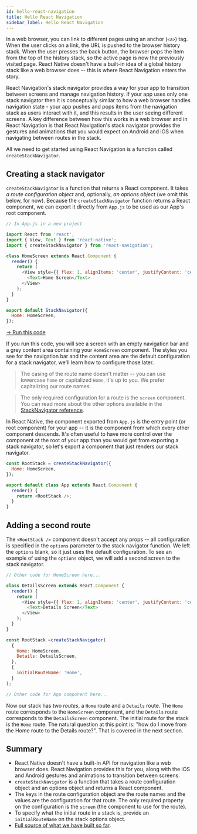 ```yaml
---
id: hello-react-navigation
title: Hello React Navigation
sidebar_label: Hello React Navigation
---
```


In a web browser, you can link to different pages using an anchor (`<a>`) tag. When the user clicks on a link, the URL is pushed to the browser history stack. When the user presses the back button, the browser pops the item from the top of the history stack, so the active page is now the previously visited page. React Native doesn't have a built-in idea of a global history stack like a web browser does -- this is where React Navigation enters the story.

React Navigation's stack navigator provides a way for your app to transition between screens and manage navigation history. If your app uses only one stack navigator then it is conceptually similar to how a web browser handles navigation state - your app pushes and pops items from the navigation stack as users interact with it, and this results in the user seeing different screens. A key difference between how this works in a web browser and in React Navigation is that React Navigation's stack navigator provides the gestures and animations that you would expect on Android and iOS when navigating between routes in the stack.

All we need to get started using React Navigation is a function called `createStackNavigator`.

## Creating a stack navigator

`createStackNavigator` is a function that returns a React component. It takes _a route configuration object_ and, optionally, _an options object_ (we omit this below, for now). Because the `createStackNavigator` function returns a React component, we can export it directly from `App.js` to be used as our App's root component.

```javascript
// In App.js in a new project

import React from 'react';
import { View, Text } from 'react-native';
import { createStackNavigator } from 'react-navigation';

class HomeScreen extends React.Component {
  render() {
    return (
      <View style={{ flex: 1, alignItems: 'center', justifyContent: 'center' }}>
        <Text>Home Screen</Text>
      </View>
    );
  }
}

export default StackNavigator({
  Home: HomeScreen,
});
```

<a href="https://snack.expo.io/@react-navigation/hello-world" target="blank" class="run-code-button">&rarr; Run this code</a>

If you run this code, you will see a screen with an empty navigation bar and a grey content area containing your `HomeScreen` component. The styles you see for the navigation bar and the content area are the default configuration for a stack navigator, we'll learn how to configure those later.

> The casing of the route name doesn't matter -- you can use lowercase `home` or capitalized `Home`, it's up to you. We prefer capitalizing our route names.

> The only required configuration for a route is the `screen` component. You can read more about the other options available in the [StackNavigator reference](stack-navigator.html).

In React Native, the component exported from `App.js` is the entry point (or root component) for your app -- it is the component from which every other component descends. It's often useful to have more control over the component at the root of your app than you would get from exporting a stack navigator, so let's export a component that just renders our stack navigator.

```js
const RootStack = createStackNavigator({
  Home: HomeScreen,
});

export default class App extends React.Component {
  render() {
    return <RootStack />;
  }
}
```

## Adding a second route

The `<RootStack />` component doesn't accept any props -- all configuration is specified in the `options` parameter to the stack navigator function. We left the `options` blank, so it just uses the default configuration. To see an example of using the `options` object, we will add a second screen to the stack navigator.

```js
// Other code for HomeScreen here...

class DetailsScreen extends React.Component {
  render() {
    return (
      <View style={{ flex: 1, alignItems: 'center', justifyContent: 'center' }}>
        <Text>Details Screen</Text>
      </View>
    );
  }
}

const RootStack =createStackNavigator(
  {
    Home: HomeScreen,
    Details: DetailsScreen,
  },
  {
    initialRouteName: 'Home',
  }
);

// Other code for App component here...
```

Now our stack has two _routes_, a `Home` route and a `Details` route. The `Home` route corresponds to the `HomeScreen` component, and the `Details` route corresponds to the `DetailsScreen` component. The initial route for the stack is the `Home` route. The natural question at this point is: "how do I move from the Home route to the Details route?". That is covered in the next section.

## Summary

* React Native doesn't have a built-in API for navigation like a web browser does. React Navigation provides this for you, along with the iOS and Android gestures and animations to transition between screens.
* `createStackNavigator` is a function that takes a route configuration object and an options object and returns a React component.
* The keys in the route configuration object are the route names and the values are the configuration for that route. The only required property on the configuration is the `screen` (the component to use for the route).
* To specify what the initial route in a stack is, provide an `initialRouteName` on the stack options object.
* [Full source of what we have built so far](https://snack.expo.io/@react-navigation/hello-react-navigation).
